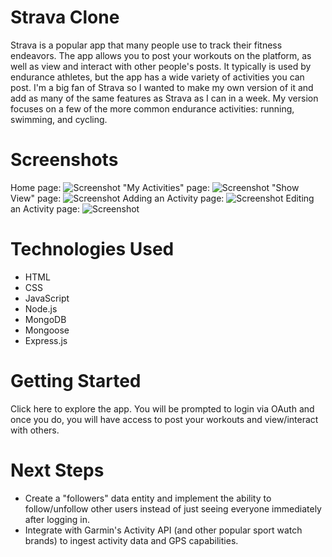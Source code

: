 # Strava Clone

Strava is a popular app that many people use to track their fitness endeavors. The app allows you to post your workouts on the platform, as well as view and interact with other people's posts. It typically is used by endurance athletes, but the app has a wide variety of activities you can post. I'm a big fan of Strava so I wanted to make my own version of it and add as many of the same features as Strava as I can in a week. My version focuses on a few of the more common endurance activities: running, swimming, and cycling.

# Screenshots
Home page:
![Screenshot](https://i.imgur.com/EHhNpnd.png)
"My Activities" page:
![Screenshot](https://i.imgur.com/LlgzAaf.png)
"Show View" page:
![Screenshot](https://i.imgur.com/MxlcSYP.png)
Adding an Activity page:
![Screenshot](https://i.imgur.com/VGrsoH8.png)
Editing an Activity page:
![Screenshot](https://i.imgur.com/OW9np4f.png)

# Technologies Used
- HTML
- CSS
- JavaScript
- Node.js
- MongoDB
- Mongoose
- Express.js

# Getting Started
Click here to explore the app. 
You will be prompted to login via OAuth and once you do, you will have access to post your workouts and view/interact with others.

# Next Steps
- Create a "followers" data entity and implement the ability to follow/unfollow other users instead of just seeing everyone immediately after logging in.
- Integrate with Garmin's Activity API (and other popular sport watch brands) to ingest activity data and GPS capabilities.